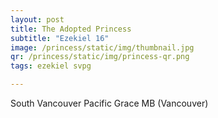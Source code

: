 ```yaml
---
layout: post
title: The Adopted Princess
subtitle: "Ezekiel 16"
image: /princess/static/img/thumbnail.jpg
qr: /princess/static/img/princess-qr.png
tags: ezekiel svpg

---
```

South Vancouver Pacific Grace MB (Vancouver)